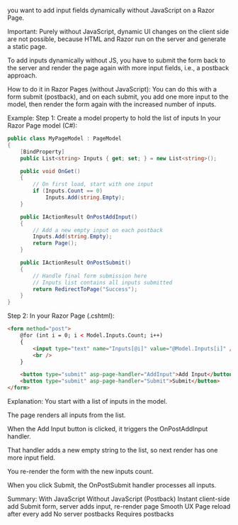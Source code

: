 you want to add input fields dynamically without JavaScript on a Razor Page.

Important:
Purely without JavaScript, dynamic UI changes on the client side are not possible, because HTML and Razor run on the server and generate a static page.

To add inputs dynamically without JS, you have to submit the form back to the server and render the page again with more input fields, i.e., a postback approach.

How to do it in Razor Pages (without JavaScript):
You can do this with a form submit (postback), and on each submit, you add one more input to the model, then render the form again with the increased number of inputs.

Example:
Step 1: Create a model property to hold the list of inputs
In your Razor Page model (C#):

```csharp
public class MyPageModel : PageModel
{
    [BindProperty]
    public List<string> Inputs { get; set; } = new List<string>();

    public void OnGet()
    {
        // On first load, start with one input
        if (Inputs.Count == 0)
            Inputs.Add(string.Empty);
    }

    public IActionResult OnPostAddInput()
    {
        // Add a new empty input on each postback
        Inputs.Add(string.Empty);
        return Page();
    }

    public IActionResult OnPostSubmit()
    {
        // Handle final form submission here
        // Inputs list contains all inputs submitted
        return RedirectToPage("Success");
    }
}
```
Step 2: In your Razor Page (.cshtml):

```html
<form method="post">
    @for (int i = 0; i < Model.Inputs.Count; i++)
    {
        <input type="text" name="Inputs[@i]" value="@Model.Inputs[i]" />
        <br />
    }

    <button type="submit" asp-page-handler="AddInput">Add Input</button>
    <button type="submit" asp-page-handler="Submit">Submit</button>
</form>
```

Explanation:
You start with a list of inputs in the model.

The page renders all inputs from the list.

When the Add Input button is clicked, it triggers the OnPostAddInput handler.

That handler adds a new empty string to the list, so next render has one more input field.

You re-render the form with the new inputs count.

When you click Submit, the OnPostSubmit handler processes all inputs.

Summary:
With JavaScript	Without JavaScript (Postback)
Instant client-side add	Submit form, server adds input, re-render page
Smooth UX	Page reload after every add
No server postbacks	Requires postbacks